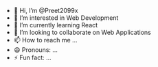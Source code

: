 - 👋 Hi, I’m @Preet2099x
- 👀 I’m interested in Web Development
- 🌱 I’m currently learning React
- 💞️ I’m looking to collaborate on Web Applications
- 📫 How to reach me ...
- 😄 Pronouns: ...
- ⚡ Fun fact: ...

<!---
Preet2099x/Preet2099x is a ✨ special ✨ repository because its `README.md` (this file) appears on your GitHub profile.
You can click the Preview link to take a look at your changes.
--->
